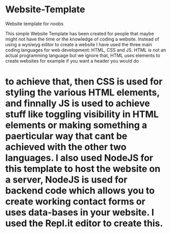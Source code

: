 # Website-Template
Website template for noobs

This simple Website Template has been created for people that maybe might not have the time or the knowledge of coding a website. Instead of using a wysiwyg editor to create a website I have used the three main coding languages for web development: HTML, CSS and JS. HTML is not an actual programming language but we ignore that, HTML uses elements to create websites for example if you want a header you would do <h1> to achieve that, then CSS is used for styling the various HTML elements, and finnally JS is used to achieve stuff like toggling visibility in HTML elements or making something a paerticular way that cant be achieved with the other two languages. I also used NodeJS for this template to host the website on a server, NodeJS is used for backend code which  allows you to create working contact forms or uses data-bases in your website. I used the Repl.it editor to create this.
